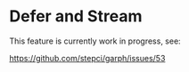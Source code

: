 # Defer and Stream

This feature is currently work in progress, see:

https://github.com/stepci/garph/issues/53
